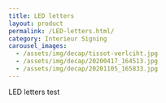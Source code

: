 ```yaml
---
title: LED letters
layout: product
permalink: /LED-letters.html/
category: Interieur Signing
carousel_images:
  - /assets/img/decap/tissot-verlciht.jpg
  - /assets/img/decap/20200417_164513.jpg
  - /assets/img/decap/20201105_165833.jpg
---
```

LED letters test
